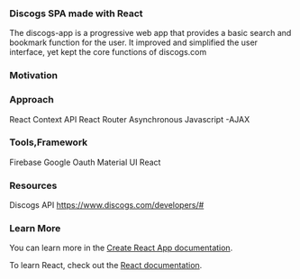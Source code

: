 ### Discogs SPA made with React

The discogs-app is a progressive web app that provides a basic search and bookmark function for the user. It improved and simplified the user interface, yet kept the core functions of discogs.com

### Motivation



### Approach

React Context API 
React Router
Asynchronous Javascript -AJAX


### Tools,Framework

Firebase 
Google Oauth
Material UI
React


### Resources

Discogs API 
https://www.discogs.com/developers/#



### Learn More

You can learn more in the [Create React App documentation](https://facebook.github.io/create-react-app/docs/getting-started).

To learn React, check out the [React documentation](https://reactjs.org/).
